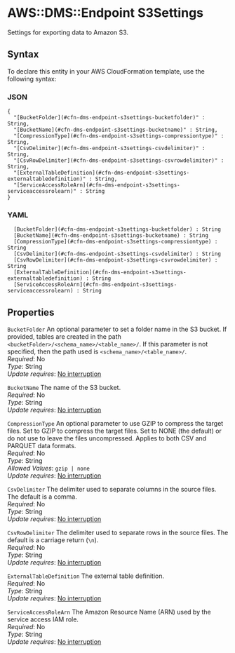 # AWS::DMS::Endpoint S3Settings<a name="aws-properties-dms-endpoint-s3settings"></a>

Settings for exporting data to Amazon S3\. 

## Syntax<a name="aws-properties-dms-endpoint-s3settings-syntax"></a>

To declare this entity in your AWS CloudFormation template, use the following syntax:

### JSON<a name="aws-properties-dms-endpoint-s3settings-syntax.json"></a>

```
{
  "[BucketFolder](#cfn-dms-endpoint-s3settings-bucketfolder)" : String,
  "[BucketName](#cfn-dms-endpoint-s3settings-bucketname)" : String,
  "[CompressionType](#cfn-dms-endpoint-s3settings-compressiontype)" : String,
  "[CsvDelimiter](#cfn-dms-endpoint-s3settings-csvdelimiter)" : String,
  "[CsvRowDelimiter](#cfn-dms-endpoint-s3settings-csvrowdelimiter)" : String,
  "[ExternalTableDefinition](#cfn-dms-endpoint-s3settings-externaltabledefinition)" : String,
  "[ServiceAccessRoleArn](#cfn-dms-endpoint-s3settings-serviceaccessrolearn)" : String
}
```

### YAML<a name="aws-properties-dms-endpoint-s3settings-syntax.yaml"></a>

```
﻿  [BucketFolder](#cfn-dms-endpoint-s3settings-bucketfolder) : String
﻿  [BucketName](#cfn-dms-endpoint-s3settings-bucketname) : String
﻿  [CompressionType](#cfn-dms-endpoint-s3settings-compressiontype) : String
﻿  [CsvDelimiter](#cfn-dms-endpoint-s3settings-csvdelimiter) : String
﻿  [CsvRowDelimiter](#cfn-dms-endpoint-s3settings-csvrowdelimiter) : String
﻿  [ExternalTableDefinition](#cfn-dms-endpoint-s3settings-externaltabledefinition) : String
﻿  [ServiceAccessRoleArn](#cfn-dms-endpoint-s3settings-serviceaccessrolearn) : String
```

## Properties<a name="aws-properties-dms-endpoint-s3settings-properties"></a>

`BucketFolder`  <a name="cfn-dms-endpoint-s3settings-bucketfolder"></a>
 An optional parameter to set a folder name in the S3 bucket\. If provided, tables are created in the path `<bucketFolder>/<schema_name>/<table_name>/`\. If this parameter is not specified, then the path used is `<schema_name>/<table_name>/`\.   
*Required*: No  
*Type*: String  
*Update requires*: [No interruption](https://docs.aws.amazon.com/AWSCloudFormation/latest/UserGuide/using-cfn-updating-stacks-update-behaviors.html#update-no-interrupt)

`BucketName`  <a name="cfn-dms-endpoint-s3settings-bucketname"></a>
 The name of the S3 bucket\.   
*Required*: No  
*Type*: String  
*Update requires*: [No interruption](https://docs.aws.amazon.com/AWSCloudFormation/latest/UserGuide/using-cfn-updating-stacks-update-behaviors.html#update-no-interrupt)

`CompressionType`  <a name="cfn-dms-endpoint-s3settings-compressiontype"></a>
 An optional parameter to use GZIP to compress the target files\. Set to GZIP to compress the target files\. Set to NONE \(the default\) or do not use to leave the files uncompressed\. Applies to both CSV and PARQUET data formats\.   
*Required*: No  
*Type*: String  
*Allowed Values*: `gzip | none`  
*Update requires*: [No interruption](https://docs.aws.amazon.com/AWSCloudFormation/latest/UserGuide/using-cfn-updating-stacks-update-behaviors.html#update-no-interrupt)

`CsvDelimiter`  <a name="cfn-dms-endpoint-s3settings-csvdelimiter"></a>
 The delimiter used to separate columns in the source files\. The default is a comma\.   
*Required*: No  
*Type*: String  
*Update requires*: [No interruption](https://docs.aws.amazon.com/AWSCloudFormation/latest/UserGuide/using-cfn-updating-stacks-update-behaviors.html#update-no-interrupt)

`CsvRowDelimiter`  <a name="cfn-dms-endpoint-s3settings-csvrowdelimiter"></a>
 The delimiter used to separate rows in the source files\. The default is a carriage return \(`\n`\)\.   
*Required*: No  
*Type*: String  
*Update requires*: [No interruption](https://docs.aws.amazon.com/AWSCloudFormation/latest/UserGuide/using-cfn-updating-stacks-update-behaviors.html#update-no-interrupt)

`ExternalTableDefinition`  <a name="cfn-dms-endpoint-s3settings-externaltabledefinition"></a>
 The external table definition\.   
*Required*: No  
*Type*: String  
*Update requires*: [No interruption](https://docs.aws.amazon.com/AWSCloudFormation/latest/UserGuide/using-cfn-updating-stacks-update-behaviors.html#update-no-interrupt)

`ServiceAccessRoleArn`  <a name="cfn-dms-endpoint-s3settings-serviceaccessrolearn"></a>
 The Amazon Resource Name \(ARN\) used by the service access IAM role\.   
*Required*: No  
*Type*: String  
*Update requires*: [No interruption](https://docs.aws.amazon.com/AWSCloudFormation/latest/UserGuide/using-cfn-updating-stacks-update-behaviors.html#update-no-interrupt)